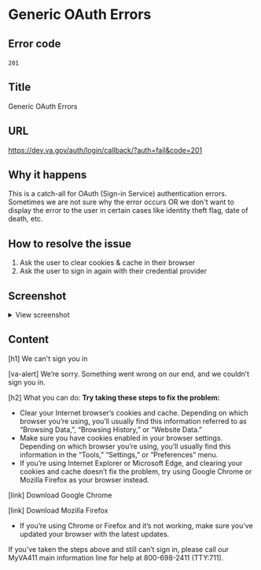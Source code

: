 # Generic OAuth Errors

## Error code
`201`

## Title
Generic OAuth Errors

## URL
https://dev.va.gov/auth/login/callback/?auth=fail&code=201

## Why it happens
This is a catch-all for OAuth (Sign-in Service) authentication errors. Sometimes we are not sure why the error occurs OR we don't want to display the error to the user in certain cases like identity theft flag, date of death, etc.

## How to resolve the issue

1. Ask the user to clear cookies & cache in their browser
2. Ask the user to sign in again with their credential provider

## Screenshot
<details>
  <summary>View screenshot</summary>
  <img src="./screenshots/201.png" />
</details>

## Content

[h1] We can't sign you in

[va-alert] 
We’re sorry. Something went wrong on our end, and we couldn’t sign you in.

[h2] What you can do:
**Try taking these steps to fix the problem:**

- Clear your Internet browser’s cookies and cache. Depending on which browser you’re using, you’ll usually find this information referred to as “Browsing Data,”, “Browsing History,” or “Website Data.”
- Make sure you have cookies enabled in your browser settings. Depending on which browser you’re using, you’ll usually find this information in the “Tools,” “Settings,” or “Preferences” menu.
- If you’re using Internet Explorer or Microsoft Edge, and clearing your cookies and cache doesn’t fix the problem, try using Google Chrome or Mozilla Firefox as your browser instead.

[link] Download Google Chrome

[link] Download Mozilla Firefox

- If you’re using Chrome or Firefox and it’s not working, make sure you’ve updated your browser with the latest updates.

If you’ve taken the steps above and still can’t sign in, please call our MyVA411 main information line for help at 800-698-2411 (TTY:711).
